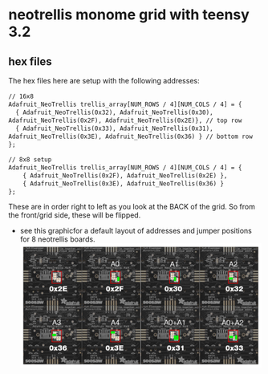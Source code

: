 # neotrellis monome grid with teensy 3.2

## hex files

The hex files here are setup with the following addresses:

```
// 16x8 
Adafruit_NeoTrellis trellis_array[NUM_ROWS / 4][NUM_COLS / 4] = {
  { Adafruit_NeoTrellis(0x32), Adafruit_NeoTrellis(0x30), Adafruit_NeoTrellis(0x2F), Adafruit_NeoTrellis(0x2E)}, // top row
  { Adafruit_NeoTrellis(0x33), Adafruit_NeoTrellis(0x31), Adafruit_NeoTrellis(0x3E), Adafruit_NeoTrellis(0x36) } // bottom row
};
```

```
// 8x8 setup
Adafruit_NeoTrellis trellis_array[NUM_ROWS / 4][NUM_COLS / 4] = {
	{ Adafruit_NeoTrellis(0x2F), Adafruit_NeoTrellis(0x2E) },
	{ Adafruit_NeoTrellis(0x3E), Adafruit_NeoTrellis(0x36) }
};
```

These are in order right to left as you look at the BACK of the grid. So from the front/grid side, these will be flipped.

* see this graphicfor a default layout of addresses and jumper positions for 8 neotrellis boards.
![neotrellis_addresses.jpg](../neotrellis_addresses.jpg)
